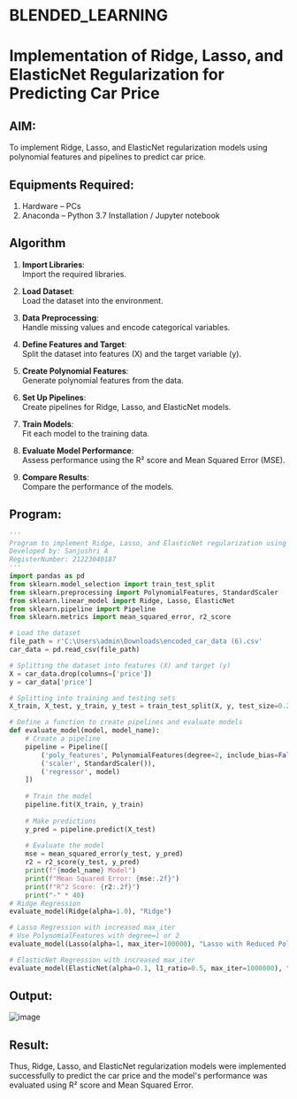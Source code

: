 # BLENDED_LEARNING
# Implementation of Ridge, Lasso, and ElasticNet Regularization for Predicting Car Price

## AIM:
To implement Ridge, Lasso, and ElasticNet regularization models using polynomial features and pipelines to predict car price.

## Equipments Required:
1. Hardware – PCs
2. Anaconda – Python 3.7 Installation / Jupyter notebook

## Algorithm
1. **Import Libraries**:  
   Import the required libraries.

2. **Load Dataset**:  
   Load the dataset into the environment.

3. **Data Preprocessing**:  
   Handle missing values and encode categorical variables.

4. **Define Features and Target**:  
   Split the dataset into features (X) and the target variable (y).

5. **Create Polynomial Features**:  
   Generate polynomial features from the data.

6. **Set Up Pipelines**:  
   Create pipelines for Ridge, Lasso, and ElasticNet models.

7. **Train Models**:  
   Fit each model to the training data.

8. **Evaluate Model Performance**:  
   Assess performance using the R² score and Mean Squared Error (MSE).

9. **Compare Results**:  
   Compare the performance of the models.

## Program:
```python
'''
Program to implement Ridge, Lasso, and ElasticNet regularization using pipelines.
Developed by: Sanjushri A
RegisterNumber: 21223040187
'''
import pandas as pd
from sklearn.model_selection import train_test_split
from sklearn.preprocessing import PolynomialFeatures, StandardScaler
from sklearn.linear_model import Ridge, Lasso, ElasticNet
from sklearn.pipeline import Pipeline
from sklearn.metrics import mean_squared_error, r2_score

# Load the dataset
file_path = r'C:\Users\admin\Downloads\encoded_car_data (6).csv'
car_data = pd.read_csv(file_path)

# Splitting the dataset into features (X) and target (y)
X = car_data.drop(columns=['price'])
y = car_data['price']

# Splitting into training and testing sets
X_train, X_test, y_train, y_test = train_test_split(X, y, test_size=0.2, random_state=42)

# Define a function to create pipelines and evaluate models
def evaluate_model(model, model_name):
    # Create a pipeline
    pipeline = Pipeline([
        ('poly_features', PolynomialFeatures(degree=2, include_bias=False)),
        ('scaler', StandardScaler()),
        ('regressor', model)
    ])
    
    # Train the model
    pipeline.fit(X_train, y_train)
    
    # Make predictions
    y_pred = pipeline.predict(X_test)
    
    # Evaluate the model
    mse = mean_squared_error(y_test, y_pred)
    r2 = r2_score(y_test, y_pred)
    print(f"{model_name} Model")
    print(f"Mean Squared Error: {mse:.2f}")
    print(f"R^2 Score: {r2:.2f}")
    print("-" * 40)
# Ridge Regression
evaluate_model(Ridge(alpha=1.0), "Ridge")

# Lasso Regression with increased max_iter
# Use PolynomialFeatures with degree=1 or 2
evaluate_model(Lasso(alpha=1, max_iter=100000), "Lasso with Reduced Polynomial Degree")

# ElasticNet Regression with increased max_iter
evaluate_model(ElasticNet(alpha=0.1, l1_ratio=0.5, max_iter=1000000), "ElasticNet")


```

## Output:

![image](https://github.com/user-attachments/assets/8a1ff4d8-a8f6-41ba-a936-ed37218c9bf4)



## Result:
Thus, Ridge, Lasso, and ElasticNet regularization models were implemented successfully to predict the car price and the model's performance was evaluated using R² score and Mean Squared Error.
